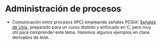 # Administración de procesos

- Comunicación entre procesos (IPC) empleando señales POSIX:
  [Señales de Unix](./senales.pdf), preparado para un curso distinto y
  enfocado en C, pero muy útil para comprender este tema. Haremos
  algunos ejemplos en clase derivados de éste.
